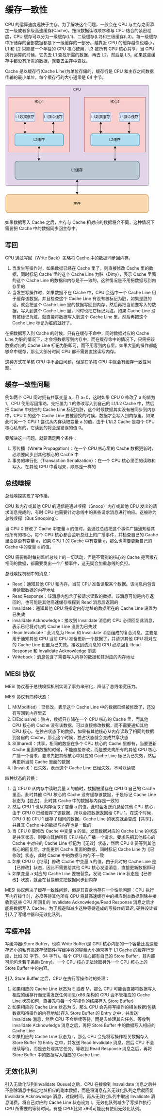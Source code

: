 # 缓存一致性

CPU 的运算速度远快于主存，为了解决这个问题，一般会在 CPU 与主存之间添加一级或者多级高速缓存(Cache)。按照数据读取顺序和与 CPU 结合的紧密程度，CPU 缓存可以分为一级缓存(L1)、二级缓存(L2)和三级缓存(L3)。每一级缓存中所储存的全部数据都是下一级缓存的一部分。越靠近 CPU 的缓存越快也越小，L1 和 L2 只能被一个单独的 CPU 核心使用，L3 被所有 CPU 核心共享。当 CPU 执行运算的时候，它先去 L1 查找所需的数据，再去 L2，然后是 L3，如果这些缓存中都没有所需的数据，就要去主存中查找。

Cache 是以缓存行(Cache Line)为单位存储的，缓存行是 CPU 和主存之间数据传输的最小单位，每个缓存行的大小通常是 64 字节。

![](../img/cpu_cache.png)

如果数据写入 Cache 之后，主存与 Cache 相对应的数据将会不同，这种情况下需要把 Cache 中的数据同步回主存中。

## 写回

CPU 通过写回（Write Back）策略将 Cache 中的数据同步回内存。

1. 当发生写操作时，如果数据已经在 Cache 里了，则直接修改 Cache 里的数据，同时标记 Cache 里的这个 Cache Line 为脏（Dirty），表示 Cache 里面的这个 Cache Line 的数据和内存是不一致的，这种情况是不用把数据写到内存里的
2. 当发生写操作时，如果数据不在 Cache 中，CPU 会选中一个 Cache Line 用于缓存该数据，并且检查这个 Cache Line 有没有被标记为脏，如果是脏的话，就会把这个 Cache Line 里的数据写回到内存，然后再把当前要写入的数据，写入到这个 Cache Line 里，同时也把它标记为脏。如果 Cache Line 没有被标记为脏，就直接将数据写入到这个 Cache Line 里，然后再把这个 Cache Line 标记为脏的就好了。

在把数据写入到 Cache 的时候，只有在缓存不命中，同时数据对应的 Cache Line 为脏的情况下，才会将数据写到内存中，而在缓存命中的情况下，只需把该数据对应的 Cache Line 标记为脏即可，而不用写到内存里。如果大量的操作都能够命中缓存，那么大部分时间 CPU 都不需要直接读写内存。

这种方式在单核 CPU 中不会由问题，但是在多核 CPU 中就会有缓存一致性问题。

## 缓存一致性问题

例如两个 CPU 同时拥有共享变量 a，且 a=0，这时如果 CPU 0 修改了 a 的值为 1，CPU 使用写回策略，先把值为 1 的修改写入到自己的 L1/L2 Cache 中，然后把 Cache 中对应的 Cache Line 标记为脏，这个时候数据其实没有被同步到内存中，CPU 0 的这个 Cache Line 要被替换的时候，数据才会写入到内存里。如果此时另一个 CPU 1 尝试从内存读取变量 a 的值，由于 L1/L2 Cache 是每个 CPU 核心私有的，它读到的将会是错误的值 0。

要解决这⼀问题，就要满足两个条件：

1. 写传播（Wreite Propagation）：在一个 CPU 核⼼⾥的 Cache 数据更新时，必须要同步到其他核⼼的 Cache 中
2. 事务的串行化（Transaction Serialization）：在一个 CPU 核心里面的读取和写入，在其他 CPU 中看起来，顺序是一样的

## 总线嗅探

总线嗅探实现了写传播。

CPU 和内存或其他 CPU 的通信是通过嗅探（Snoop）内存或其他 CPU 发出的请求消息完成的，有时 CPU 也需要针对总线中的某些请求消息进行响应。这被称为总线嗅探（Bus Snooping）。

当 CPU 0 修改了 Cache 中变量 a 的值时，会通过总线把这个事件⼴播通知给其他所有的核⼼，每个 CPU 核⼼都会监听总线上的⼴播事件，并检查⾃⼰的 Cache ⾥⾯是否有变量 a，如果 CPU 1 的 Cache 中有变量 a，那么也需要更新⾃⼰的 Cache 中的变量 a 的值。

CPU 需要每时每刻监听总线上的⼀切活动，但是不管别的核⼼的 Cache 是否缓存相同的数据，都需要发出⼀个⼴播事件，这⽆疑会加重总线的负担。

总线嗅探机制中的消息：

- Read：通知其他 CPU 和内存，当前 CPU 准备读取某个数据。该消息内包含待读取数据的内存地址
- Read Response：该消息内包含了被请求读取的数据。该消息可能是内存返回的，也可能是其他高速缓存嗅探到 Read 消息后返回的
- Invalidate：通知其他 CPU 将指定内存地址的数据所在的 Cache Line 设置为已失效
- Invalidate Acknowledge：接收到 Invalidate 消息的 CPU 必须回复此消息，表示已经将对应的 Cache Line 设置为已失效
- Read Invalidate：此消息为 Read 和 Invalidate 消息组成的复合消息，主要是用于通知其他 CPU 当前 CPU 准备更新一个数据了，并请求其他 CPU 将对应的 Cache Line 设置为已失效。接收到该消息的 CPU 必须回复 Read Response 和 Invalidate Acknowledge 消息
- Writeback：消息包含了需要写入内存的数据和其对应的内存地址

## MESI 协议

MESI 协议基于总线嗅探机制实现了事务串形化，降低了总线带宽压⼒。

MESI 协议有四种状态：

1. M(Modified)：已修改，表示这个 Cache Line 中的数据已经被修改了，还没有写回到内存里去
2. E(Exclusive)：独占，数据只存储在⼀个 CPU 核⼼的 Cache ⾥，⽽其他 CPU 核⼼的 Cache 没有该数据，可以直接修改数据，⽽不需要通知其他 CPU 核⼼。在独占状态下的数据，如果有其他核⼼从内存读取了相同的数据到各⾃的 Cache，那么这个时候，独占状态就会变成共享状态
3. S(Shared)：共享，相同的数据在多个 CPU 核⼼的 Cache ⾥都有，当要更新 Cache ⾥⾯的数据的时候，不能直接修改，⽽是要先向所有的其他 CPU 核⼼⼴播⼀个请求，要求先把其他核⼼中对应的 Cache Line 标记为已失效，然后再更新当前 Cache ⾥⾯的数据
4. I(Invalid)：已失效，表示这个 Cache Line 已经失效，不可以读取

四种状态的转换：

1. 当 CPU 0 从内存中读取变量 a 的值时，数据被缓存在 CPU 0 ⾃⼰的 Cache ⾥⾯，此时其他 CPU 核⼼的 Cache 没有缓存该数据，于是标记 Cache Line 状态为【独占】，此时其 Cache 中的数据与内存是⼀致的
2. 然后 CPU 1 也从内存读取了变量 a 的值，此时会发送消息给其他 CPU 核⼼，由于 CPU 0 已经缓存了该数据，所以会把数据返回给 CPU 1。在这个时候，CPU 0 和 CPU 1 缓存了相同的数据，Cache Line 的状态就会变成【共享】，并且其 Cache 中的数据与内存也是⼀致的
3. 当 CPU 0 要修改 Cache 中变量 a 的值，发现数据对应的 Cache Line 的状态是共享状态，则要向其他所有 CPU 核⼼⼴播⼀个请求，要求先把其他核⼼的 Cache 中对应的 Cache Line 标记为【⽆效】状态，然后 CPU 0 要等到其他核心的回复后，才能更新 Cache ⾥⾯的数据，同时标记 Cache Line 为【已修改】状态，此时 Cache 中的数据与内存不⼀致
4. 如果 CPU 0【继续】修改 Cache 中变量 a 的值，由于此时的 Cache Line 是【已修改】状态，因此不需要给其他 CPU 核⼼发送消息，直接更新数据即可
5. 如果变量 a 对应的 Cache Line 要被替换，发现 Cache Line 状态是【已修改】状态，就会在替换前先把数据同步到内存

MESI 协议解决了缓存一致性问题，但是其自身也存在一个性能问题：CPU 执行写内存操作时，必须等待其他所有 CPU 将其高速缓存中的相应副本数据删除并接收到这些 CPU 所回复的 Invalidate Acknowledge/Read Response 消息之后才能将数据写入 Cache。为了规避和减少这种等待造成的写操作的延迟, 硬件设计者引入了写缓冲器和无效化队列。

## 写缓冲器

写缓冲器(Store Buffer，也称 Write Buffer)是 CPU 核心内部的一个容量比高速缓存还小的私有高速存储部件(写缓冲器的容量大小通常等于 L1 Cache 的缓存行宽度，比如 32 字节、64 字节)。每个 CPU 核心都有自己的 Store Buffer，其内部可能包含若干条目(Entry)。一个 CPU 核心无法读取另外一个 CPU 核心上的 Store Buffer 中的内容。

引入 Store Buffer 之后，CPU 在执行写操作时的处理：

1. 如果相应的 Cache Line 状态为 E 或者 M，那么 CPU 可能会直接将数据写入相应的缓存行而无需发送任何消息(x86 架构的 CPU 会不管相应的 Cache Line 状态如何，直接先将每一个写操作的结果存入 Store Buffer)
2. 如果相应的 Cache Line 状态为 S，那么 CPU 会先将写操作的相关数据(包括数据和待操作的内存地址)存入 Store Buffer 的 Entry 之中，并发送 Invalidate 消息，然后 CPU 不会继续等待，而是去处理其它任务。等收到 Invalidate Acknowledge 消息之后，再将 Store Buffer 中的数据写入相应的 Cache Line
3. 如果相应的 Cache Line 状态为 I，那么 CPU 会先将写操作相关数据存入 Store Buffer 的 Entry 之中，并发送 Read Invalidate 消息，然后 CPU 不会继续等待，而是去处理其它任务。等收到 Read Response 消息之后，再将 Store Buffer 中的数据写入相应的 Cache Line

## 无效化队列

引入无效化队列(Invalidate Queue)之后，CPU 在接收到 Inavalidate 消息之后并不删除消息中指定地址相应的副本数据，而是将消息存入无效化队列之后就回复 Invalidate Acknowedge 消息，过段时间，再从无效化队列中取出 Invalidate 消息消费，将自己对应的 Cache Line 状态设为 I。无效化队列减少了写操作执行 CPU 所需要的等待时间。有些 CPU(比如 x86)可能没有使用无效化队列。

